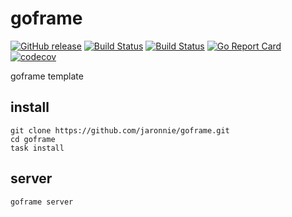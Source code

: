 # goframe

[![GitHub release](https://img.shields.io/github/release/jaronnie/goframe.svg?style=flat-square)](https://github.com/jaronnie/goframe/releases/latest)
[![Build Status](https://img.shields.io/github/actions/workflow/status/jaronnie/goframe/ci.yaml?branch=main&label=goframe-golint&logo=github&style=flat-square)](https://github.com/jaronnie/goframe/actions?query=workflow%3Agoframe-golint)
[![Build Status](https://img.shields.io/github/actions/workflow/status/jaronnie/goframe/ci.yaml?branch=main&label=goreleaser-goframe&logo=github&style=flat-square)](https://github.com/jaronnie/goframe/actions?query=workflow%3Agoreleaser-goframe)
[![Go Report Card](https://goreportcard.com/badge/github.com/jaronnie/goframe?style=flat-square)](https://goreportcard.com/report/github.com/jaronnie/goframe)
[![codecov](https://img.shields.io/codecov/c/github/jaronnie/goframe?logo=codecov&style=flat-square)](https://codecov.io/gh/jaronnie/goframe)

goframe template

## install

```shell
git clone https://github.com/jaronnie/goframe.git
cd goframe
task install
```

## server

```shell
goframe server
```

